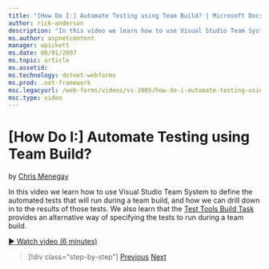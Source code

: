 ```yaml
---
title: "[How Do I:] Automate Testing using Team Build? | Microsoft Docs"
author: rick-anderson
description: "In this video we learn how to use Visual Studio Team System to define the automated tests that will run during a team build, and how we can drill down in to..."
ms.author: aspnetcontent
manager: wpickett
ms.date: 08/01/2007
ms.topic: article
ms.assetid: 
ms.technology: dotnet-webforms
ms.prod: .net-framework
msc.legacyurl: /web-forms/videos/vs-2005/how-do-i-automate-testing-using-team-build
msc.type: video
---
```

[How Do I:] Automate Testing using Team Build?
====================
by [Chris Menegay](https://twitter.com/CMenegay)

In this video we learn how to use Visual Studio Team System to define the automated tests that will run during a team build, and how we can drill down in to the results of those tests. We also learn that the [Test Tools Build Task](https://msdn.microsoft.com/en-us/vstudio/aa718351.aspx#bttt) provides an alternative way of specifying the tests to run during a team build.

[&#9654; Watch video (6 minutes)](https://channel9.msdn.com/Blogs/ASP-NET-Site-Videos/how-do-i-automate-testing-using-team-build)

>[!div class="step-by-step"]
[Previous](how-do-i-implement-continuous-integration-with-team-foundation.md)
[Next](how-do-i-deploy-a-web-application-during-a-team-build.md)